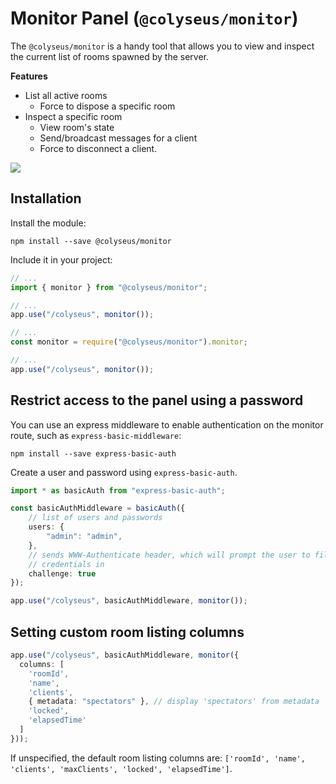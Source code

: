 # Monitor Panel (`@colyseus/monitor`)

The `@colyseus/monitor` is a handy tool that allows you to view and inspect the current list of rooms spawned by the server.

**Features**

- List all active rooms
    - Force to dispose a specific room
- Inspect a specific room
    - View room's state
    - Send/broadcast messages for a client
    - Force to disconnect a client.

<img src="https://github.com/colyseus/colyseus-monitor/raw/master/media/demo.gif?raw=true" />

## Installation

Install the module:

```
npm install --save @colyseus/monitor
```

Include it in your project:

```typescript fct_label="TypeScript"
// ...
import { monitor } from "@colyseus/monitor";

// ...
app.use("/colyseus", monitor());
```

```javascript fct_label="JavaScript"
// ...
const monitor = require("@colyseus/monitor").monitor;

// ...
app.use("/colyseus", monitor());
```


## Restrict access to the panel using a password

You can use an express middleware to enable authentication on the monitor route, such as `express-basic-middleware`:

```
npm install --save express-basic-auth
```

Create a user and password using `express-basic-auth`.

```typescript
import * as basicAuth from "express-basic-auth";

const basicAuthMiddleware = basicAuth({
    // list of users and passwords
    users: {
        "admin": "admin",
    },
    // sends WWW-Authenticate header, which will prompt the user to fill
    // credentials in
    challenge: true
});

app.use("/colyseus", basicAuthMiddleware, monitor());
```

## Setting custom room listing columns

```typescript
app.use("/colyseus", basicAuthMiddleware, monitor({
  columns: [
    'roomId',
    'name',
    'clients',
    { metadata: "spectators" }, // display 'spectators' from metadata
    'locked',
    'elapsedTime'
  ]
}));
```

If unspecified, the default room listing columns are: `['roomId', 'name', 'clients', 'maxClients', 'locked', 'elapsedTime']`.
